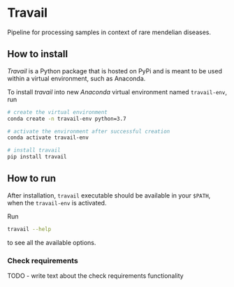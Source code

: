 # Travail
Pipeline for processing samples in context of rare mendelian diseases.

## How to install

*Travail* is a Python package that is hosted on PyPi and is meant to be used within a virtual environment, such as Anaconda.
 
To install *travail* into new *Anaconda* virtual environment named `travail-env`, run  
```bash
# create the virtual environment
conda create -n travail-env python=3.7

# activate the environment after successful creation
conda activate travail-env

# install travail
pip install travail
``` 

## How to run

After installation, `travail` executable should be available in your `$PATH`, when the `travail-env` is activated.

Run 
```bash
travail --help
```  

to see all the available options.

### Check requirements

TODO - write text about the check requirements functionality 
